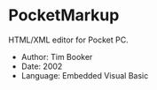 PocketMarkup
============

HTML/XML editor for Pocket PC.

* Author: Tim Booker
* Date: 2002
* Language: Embedded Visual Basic
